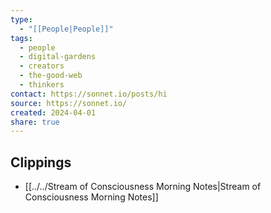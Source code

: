 ```yaml
---
type:
  - "[[People|People]]"
tags:
  - people
  - digital-gardens
  - creators
  - the-good-web
  - thinkers
contact: https://sonnet.io/posts/hi
source: https://sonnet.io/
created: 2024-04-01
share: true
---
```


## Clippings
- [[../../Stream of Consciousness Morning Notes|Stream of Consciousness Morning Notes]]
